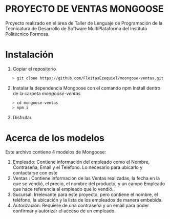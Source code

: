 # PROYECTO DE VENTAS MONGOOSE

Proyecto realizado en el área de Taller de Lenguaje de Programación de la Tecnicatura de Desarrollo de Software MultiPlataforma del Instituto Politécnico Formosa.

# Instalación

1. Copiar el repositorio
```bash
   > git clone https://github.com/FleitasEzequiel/moongose-ventas.git

```
2. Instalar la dependencia Mongoose con el comando npm Install dentro de la carpeta _mongoose-ventas_

```bash
   > cd mongoose-ventas
   > npm i
```
3. Disfrutar.

# Acerca de los modelos

Este archivo contiene 4 modelos de Mongoose:

1. Empleado: Contiene información del empleado como el Nombre, Contraseña, Email y el Teléfono. Lo necesario para ubicarlo y contactarse con este
2. Ventas : Contiene información de las Ventas realizadas, la fecha en la que se vendió, el precio, el nombre del producto, y un campo Empleado que hace referencia al empleado que lo vendió.
3. Sucursal: Irrelevante para este proyecto, pero contiene el nombre, el teléfono, la ubicación y la lista de los empleados de manera embebida.
4. Autorización: Requiere de una contraseña y un email para poder confirmar y autorizar el acceso de un empleado.
